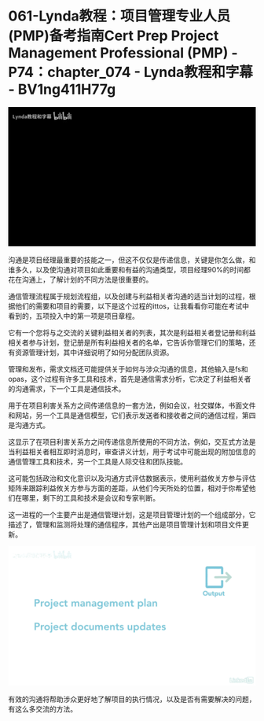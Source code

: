 # 061-Lynda教程：项目管理专业人员(PMP)备考指南Cert Prep Project Management Professional (PMP) - P74：chapter_074 - Lynda教程和字幕 - BV1ng411H77g

![](img/1c3bdc4135798a8169d4ba2eeb56e75f_0.png)

沟通是项目经理最重要的技能之一，但这不仅仅是传递信息，关键是你怎么做，和谁多久，以及使沟通对项目如此重要和有益的沟通类型，项目经理90%的时间都花在沟通上，了解计划的不同方法是很重要的。

通信管理流程属于规划流程组，以及创建与利益相关者沟通的适当计划的过程，根据他们的需要和项目的需要，以下是这个过程的ittos，让我看看你可能在考试中看到的，五项投入中的第一项是项目章程。

它有一个您将与之交流的关键利益相关者的列表，其次是利益相关者登记册和利益相关者参与计划，登记册是所有利益相关者的名单，它告诉你管理它们的策略，还有资源管理计划，其中详细说明了如何分配团队资源。

管理和发布，需求文档还可能提供关于如何与涉众沟通的信息，其他输入是fs和opas，这个过程有许多工具和技术，首先是通信需求分析，它决定了利益相关者的沟通需求，下一个工具是通信技术。

用于在项目利害关系方之间传递信息的一套方法，例如会议，社交媒体，书面文件和网站，另一个工具是通信模型，它们表示发送者和接收者之间的通信过程，第四是沟通方式。

这显示了在项目利害关系方之间传递信息所使用的不同方法，例如，交互式方法是当利益相关者相互即时消息时，审查讲义计划，用于考试中可能出现的附加信息的通信管理工具和技术，另一个工具是人际交往和团队技能。

这可能包括政治和文化意识以及沟通方式评估数据表示，使用利益攸关方参与评估矩阵来跟踪利益攸关方参与方面的差距，从他们今天所处的位置，相对于你希望他们在哪里，剩下的工具和技术是会议和专家判断。

这一进程的一个主要产出是通信管理计划，这是项目管理计划的一个组成部分，它描述了，管理和监测将处理的通信程序，其他产出是项目管理计划和项目文件更新。



![](img/1c3bdc4135798a8169d4ba2eeb56e75f_2.png)

有效的沟通将帮助涉众更好地了解项目的执行情况，以及是否有需要解决的问题，有这么多交流的方法。